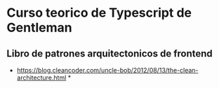 # Curso teorico de Typescript de Gentleman

## Libro de patrones arquitectonicos de frontend
* https://blog.cleancoder.com/uncle-bob/2012/08/13/the-clean-architecture.html *